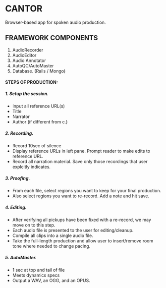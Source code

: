 # CANTOR

Browser-based app for spoken audio production.

## FRAMEWORK COMPONENTS

1. AudioRecorder 
2. AudioEditor
3. Audio Annotator
4. AutoQC/AutoMaster
5. Database. (Rails / Mongo)

#### STEPS OF PRODUCTION:

##### 1. Setup the session.

* Input all reference URL(s)
* Title
* Narrator
* Author (if different from c.)

##### 2. Recording.

* Record 10sec of silence
* Display reference URLs in left pane. Prompt reader to make edits to reference URL.
* Record all narration material. Save only those recordings that user explcitly indicates.
##### 3. Proofing.
* From each file, select regions you want to keep for your final production.
* Also select regions you want to re-record. Add a note and hit save.
##### 4. Editing.
* After verifying all pickups have been fixed with a re-record, we may move on to this step.
* Each audio file is presented to the user for editing/cleanup. 
* Compile all clips into a single audio file.
* Take the full-length production and allow user to insert/remove room tone where needed to change pacing.
##### 5. AutoMaster.
* 1 sec at top and tail of file
* Meets dynamics specs
* Output a WAV, an OGG, and an OPUS.